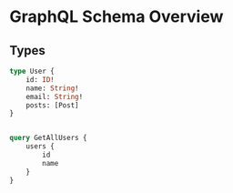 # GraphQL Schema Overview

## Types

```graphql
type User {
    id: ID!
    name: String!
    email: String!
    posts: [Post]
}


query GetAllUsers {
    users {
        id
        name
    }
}